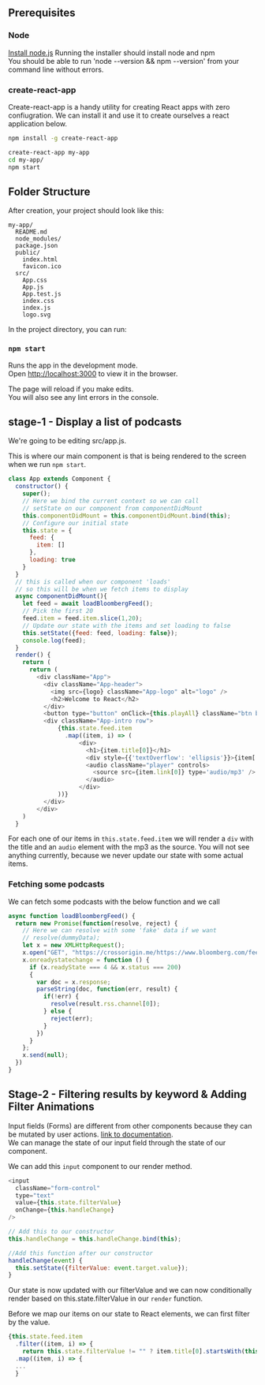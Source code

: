 ## Prerequisites
### Node 
[Install node.js](https://nodejs.org/en/download/)
Running the installer should install node and npm <br>
You should be able to run 'node --version && npm --version' from your command line without errors.

### create-react-app
Create-react-app is a handy utility for creating React apps with zero confiugration.
We can install it and use it to create ourselves a react application below. 

```sh
npm install -g create-react-app

create-react-app my-app
cd my-app/
npm start

```

## Folder Structure

After creation, your project should look like this:

```
my-app/
  README.md
  node_modules/
  package.json
  public/
    index.html
    favicon.ico
  src/
    App.css
    App.js
    App.test.js
    index.css
    index.js
    logo.svg
```

In the project directory, you can run:

### `npm start`

Runs the app in the development mode.<br>
Open [http://localhost:3000](http://localhost:3000) to view it in the browser.

The page will reload if you make edits.<br>
You will also see any lint errors in the console.

## stage-1 - Display a list of podcasts
We're going to be editing src/app.js.<br>

This is where our main component is that is being rendered to the screen when we run `npm start`.

```js
class App extends Component {
  constructor() {
    super();
    // Here we bind the current context so we can call
    // setState on our component from componentDidMount
    this.componentDidMount = this.componentDidMount.bind(this);
    // Configure our initial state
    this.state = {
      feed: {
        item: []
      },
      loading: true
    }
  }
  // this is called when our component 'loads'
  // so this will be when we fetch items to display
  async componentDidMount(){ 
    let feed = await loadBloombergFeed();
    // Pick the first 20  
    feed.item = feed.item.slice(1,20);
    // Update our state with the items and set loading to false
    this.setState({feed: feed, loading: false});
    console.log(feed);
  }
  render() {
    return (
      return (
        <div className="App">
          <div className="App-header">
            <img src={logo} className="App-logo" alt="logo" />
            <h2>Welcome to React</h2>
          </div>
          <button type="button" onClick={this.playAll} className="btn btn-default">Play All</button>
          <div className="App-intro row">
              {this.state.feed.item
                .map((item, i) => (
                    <div>
                      <h1>{item.title[0]}</h1>
                      <div style={{'textOverflow': 'ellipsis'}}>{item['itunes:summary'][0]}</div>
                      <audio className="player" controls>
                        <source src={item.link[0]} type='audio/mp3' />
                      </audio>
                    </div>
              ))}
          </div>
        </div>
    )
  }
```

For each one of our items in `this.state.feed.item` we will render a `div` with the title and an `audio` element with the mp3 as the source. You will not see anything currently, because we never update our state with some actual items. 

### Fetching some podcasts
We can fetch some podcasts with the below function and we call 

```js
async function loadBloombergFeed() {
  return new Promise(function(resolve, reject) {
    // Here we can resolve with some 'fake' data if we want
    // resolve(dummyData);
    let x = new XMLHttpRequest();
    x.open("GET", "https://crossorigin.me/https://www.bloomberg.com/feeds/podcasts/etf_report.xml", true);
    x.onreadystatechange = function () {
      if (x.readyState === 4 && x.status === 200)
      {
        var doc = x.response;
        parseString(doc, function(err, result) {
          if(!err) {
            resolve(result.rss.channel[0]);
          } else {
            reject(err);
          }
        })
      }
    };
    x.send(null);
  }) 
}
```

## Stage-2 - Filtering results by keyword & Adding Filter Animations
Input fields (Forms) are different from other components because they can be mutated by user actions. [link to documentation](https://facebook.github.io/react/docs/forms.html).<br>
We can manage the state of our input field through the state of our component. 

We can add this `input` component to our render method. 
```js
<input
  className="form-control"
  type="text"
  value={this.state.filterValue}
  onChange={this.handleChange}
/>

// Add this to our constructor
this.handleChange = this.handleChange.bind(this);

//Add this function after our constructor 
handleChange(event) {
  this.setState({filterValue: event.target.value});
}
```

Our state is now updated with our filterValue and we can now conditionally render based on this.state.filterValue in our `render` function.

Before we map our items on our state to React elements, we can first filter by the value. 

```js
{this.state.feed.item
  .filter((item, i) => { 
    return this.state.filterValue != "" ? item.title[0].startsWith(this.state.filterValue): true})
  .map((item, i) => {
  ...
  }
```
